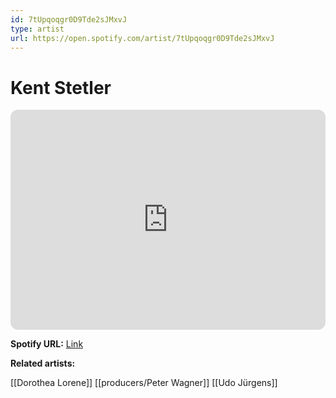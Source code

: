 ```yaml
---
id: 7tUpqoqgr0D9Tde2sJMxvJ
type: artist
url: https://open.spotify.com/artist/7tUpqoqgr0D9Tde2sJMxvJ
---
```

# Kent Stetler

<iframe style="border-radius:12px" src="https://open.spotify.com/embed/artist/7tUpqoqgr0D9Tde2sJMxvJ" width="100%" height="352" frameBorder="0" allowfullscreen="" allow="autoplay; clipboard-write; encrypted-media; fullscreen; picture-in-picture" loading="lazy"></iframe>

**Spotify URL:** [Link](https://open.spotify.com/artist/7tUpqoqgr0D9Tde2sJMxvJ)

**Related artists:**

[[Dorothea Lorene]]
[[producers/Peter Wagner]]
[[Udo Jürgens]]
